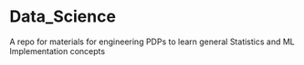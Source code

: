 # Data_Science
A repo for materials for engineering PDPs to learn general Statistics and ML Implementation concepts
